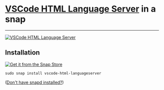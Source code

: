 # [VSCode HTML Language Server](https://github.com/microsoft/vscode/tree/main/extensions/html-language-features/server) in a snap #

-------------------------------------------------------------------------------

[![VSCode HTML Language Server](https://snapcraft.io/html-language-server/badge.svg)](https://snapcraft.io/html-language-server)

## Installation ##

[![Get it from the Snap Store](https://snapcraft.io/static/images/badges/en/snap-store-black.svg)](https://snapcraft.io/html-language-server)

``` shell
sudo snap install vscode-html-languageserver
```

([Don't have snapd installed?](https://snapcraft.io/docs/core/install))

